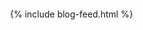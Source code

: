 <div class="container" style="padding:20px;">
  <div id="Galleries" class="section scrollspy">
  <!--<h3 style="text-align:center; font-family: 'Bad Script', cursive;">My Photographs</h3>-->
    {% include blog-feed.html %}
  </div>
</div>
